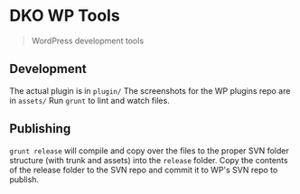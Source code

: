 # DKO WP Tools

> WordPress development tools

## Development

The actual plugin is in `plugin/`
The screenshots for the WP plugins repo are in `assets/`
Run `grunt` to lint and watch files.

## Publishing 

`grunt release` will compile and copy over the files to the proper SVN folder
structure (with trunk and assets) into the `release` folder. Copy the contents
of the release folder to the SVN repo and commit it to WP's SVN repo to publish.
